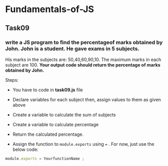 # Fundamentals-of-JS
## Task09
### write a JS program to find the percentageof marks obtained by John. John is a student. He gave exams in 5 subjects.

His marks
in the subjects are: 50,40,60,90,10. The maximum marks in each subject are 100.
**Your output code should return the percentage of marks obtained by John.**

Steps:
- You have to code in **task09.js** file

- Declare variables for each subject then, assign values to them as given above

- Create a variable to calculate the sum of subjects

- Create a variable to calculate percentage

- Return the calculated percentage.
- Assign the function to `module.exports` using `=` . For now, just use the below code:

```js
module.exports = YourfunctionName ;
```
